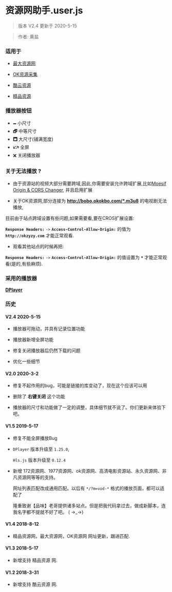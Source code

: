 # 资源网助手.user.js

> 版本 V2.4 更新于 2020-5-15

> 作者: 黄盐

### 适用于

+ [最大资源网](http://www.zuidazy.net/?m=vod-*)

+ [OK资源采集](http://www.okzyzy.com/?m=vod-*)

+ [酷云资源](http://www.kuyun.co/)

+ [精品资源](http://jingpinzy.com/)

### 播放器按钮

- **🗕** 小尺寸 
- **🗗** 中等尺寸
- **🗖** 大尺寸(铺满宽度)
- **🡧🡥** 全屏
- **🗙** 关闭播放器

### 关于无法播放 ?

- 由于资源站的视频大部分需要跨域,因此,你需要安装允许跨域扩展,比如[Moesif Origin & CORS Changer,](https://chrome.google.com/webstore/detail/moesif-origin-cors-change/digfbfaphojjndkpccljibejjbppifbc?utm_source=chrome-ntp-icon) 并且启用扩展

- 关于OK资源网,部分连接为 **http://bobo.okokbo.com/*.m3u8** 的电视剧无法播放,

目前由于站点跨域设置有些问题,如果需要看,要在CROS扩展设置:

**`Response Headers:`** `->` **`Access-Control-Allow-Origin:`** 的值为 **`http://okzyzy.com`** 才能正常观看.

- 观看其他站点的时候再把:

**`Response Headers:`** `->` **`Access-Control-Allow-Origin:`** 的值设置为 **`*`** 才能正常观看(是的,有些麻烦).

### 采用的播放器

  **[DPlayer](https://github.com/MoePlayer/DPlayer)**

### 历史

#### V2.4  2020-5-15

- 播放器可拖动，并具有记录位置功能

- 播放器新增全屏功能

- 修复关闭播放器后仍然下载的问题

- 优化一些细节

#### V2.0  2020-3-2

- 修复不起作用的bug，可能是链接的库变动了，现在这个应该可以用

- 删除了 **右键关闭** 这个功能

- 播放器的尺寸和功能做了一定的调整，具体细节就不说了。你们更新来体验下吧。

#### V1.5  2019-5-17

- 修复不能全屏播放Bug

- `DPlayer` 版本升级至 `1.25.0`, 

  `Hls.js` 版本升级至 `0.12.4`

- 新增 172资源网、1977资源网、ok资源网、高清电影资源站、永久资源网、非凡资源网等等的支持。

  网址列表匹配改成通用匹配。以后有 `*/?m=vod-*` 格式的播放页面，都可以适配了
  
  隆重致谢【品味】老哥提供诸多站点。但是把我代码拿过去，做成新脚本，连我名字都不提就不好了吧。 ( →_→)

#### V1.4  2018-8-12

- 精品资源网，最大资源网，OK资源网 网址更新，跟进匹配.

#### V1.3  2018-5-17

- 新增支持 精品资源 网.

#### V1.2  2018-3-31

- 新增支持 酷云资源 网.
